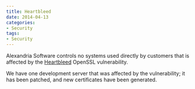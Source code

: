```yaml
---
title: Heartbleed
date: 2014-04-13
categories:
- Security
tags:
- Security
---
```

Alexandria Software controls no systems used directly by customers that is affected by the [Heartbleed](http://heartbleed.com) OpenSSL vulnerability.

We have one development server that was affected by the vulnerability; it has been patched, and new certificates have been generated.

